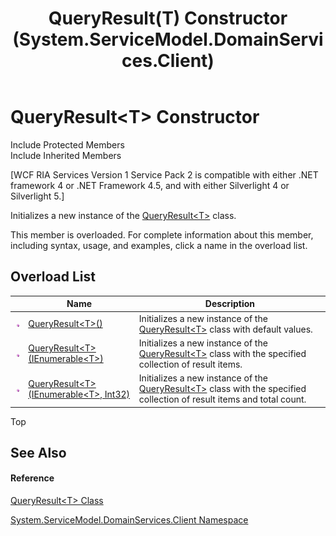 ﻿---
title: QueryResult(T) Constructor  (System.ServiceModel.DomainServices.Client)
TOCTitle: QueryResult(T) Constructor
ms:assetid: Overload:System.ServiceModel.DomainServices.Client.QueryResult`1.#ctor
ms:mtpsurl: https://msdn.microsoft.com/en-us/library/Ff423324(v=VS.91)
ms:contentKeyID: 28755689
ms.date: 01/27/2012
mtps_version: v=VS.91
f1_keywords:
- System.ServiceModel.DomainServices.Client.QueryResult`1.#ctor
- System.ServiceModel.DomainServices.Client.QueryResult`1.QueryResult
dev_langs:
- CSharp
- JScript
- VB
- FSharp
---

# QueryResult\<T\> Constructor

Include Protected Members  
Include Inherited Members  

\[WCF RIA Services Version 1 Service Pack 2 is compatible with either .NET framework 4 or .NET Framework 4.5, and with either Silverlight 4 or Silverlight 5.\]

Initializes a new instance of the [QueryResult\<T\>](ff423034\(v=vs.91\).md) class.

This member is overloaded. For complete information about this member, including syntax, usage, and examples, click a name in the overload list.

## Overload List

<table>
<thead>
<tr class="header">
<th> </th>
<th>Name</th>
<th>Description</th>
</tr>
</thead>
<tbody>
<tr class="odd">
<td><img src="images\Ff423329.pubmethod(en-us,VS.91).gif" title="Public method" alt="Public method" /></td>
<td><a href="ff422085(v=vs.91).md">QueryResult&lt;T&gt;()</a></td>
<td>Initializes a new instance of the <a href="ff423034(v=vs.91).md">QueryResult&lt;T&gt;</a> class with default values.</td>
</tr>
<tr class="even">
<td><img src="images\Ff423329.pubmethod(en-us,VS.91).gif" title="Public method" alt="Public method" /></td>
<td><a href="ff423232(v=vs.91).md">QueryResult&lt;T&gt;(IEnumerable&lt;T&gt;)</a></td>
<td>Initializes a new instance of the <a href="ff423034(v=vs.91).md">QueryResult&lt;T&gt;</a> class with the specified collection of result items.</td>
</tr>
<tr class="odd">
<td><img src="images\Ff423329.pubmethod(en-us,VS.91).gif" title="Public method" alt="Public method" /></td>
<td><a href="ff423009(v=vs.91).md">QueryResult&lt;T&gt;(IEnumerable&lt;T&gt;, Int32)</a></td>
<td>Initializes a new instance of the <a href="ff423034(v=vs.91).md">QueryResult&lt;T&gt;</a> class with the specified collection of result items and total count.</td>
</tr>
</tbody>
</table>

Top

## See Also

#### Reference

[QueryResult\<T\> Class](ff423034\(v=vs.91\).md)

[System.ServiceModel.DomainServices.Client Namespace](ff422479\(v=vs.91\).md)


